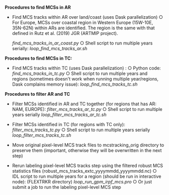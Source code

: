 **Procedures to find MCSs in AR**


*  Find MCS tracks within AR over land/coast (uses Dask parallelization)
	○ For Europe, MCSs over coastal region in Western Europe (15W-10E, 35N-62N) within ARs are identified. The region is the same with that defined in Rutz et al. (2019) JGR (ARTMIP project).
	
	*find_mcs_tracks_in_ar_coast.py*
	○ Shell script to run multiple years serially:
	*loop_find_mcs_tracks_ar.sh*

**Procedures to find MCSs in TC:**

*  Find MCS tracks within TC (uses Dask parallelization) :
	○ Python code: *find_mcs_tracks_in_tc.py*
	○ Shell script to run multiple years and regions (sometimes doesn't work when running multiple year/regions, Dask complains memory issue):
	*loop_find_mcs_tracks_tc.sh*

**Procedures to filter AR and TC**


*  Filter MCSs identified in AR and TC together (for regions that has AR: NAM, EUROPE):
	*filter_mcs_tracks_ar_tc.py*
	○ Shell script to run multiple years serially
	*loop_filter_mcs_tracks_ar_tc.sh*

*  Filter MCSs identified in TC (for regions with TC only):
	*filter_mcs_tracks_tc.py*
	○ Shell script to run multiple years serially
	*loop_filter_mcs_tracks_tc.sh*

*  Move original pixel-level MCS track files to mcstracking_orig directory to preserve them (important, otherwise they will be overwritten in the next step)

*  Rerun labeling pixel-level MCS tracks step using the filtered robust MCS statistics files (robust_mcs_tracks_extc_yyyymmdd_yyyymmdd.nc)
	○ IDL script to run multiple years for a region (should be run in interactive node): (FLEXTRKR directory)
	*loop_run_gpm_irpf_mcs.pro*
	○ Or just submit a job to run the labeling pixel-level MCS step
